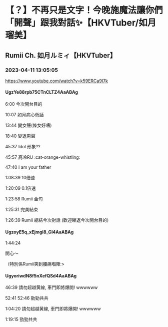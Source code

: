 # 【？】不再只是文字！今晚施魔法讓你們「開聲」跟我對話✨【HKVTuber/如月瑠美】

## Rumii Ch. 如月ルミィ【HKVTuber】

### 2023-04-11 13:05:05

https://www.youtube.com/watch?v=k59ERCa9I7k

#### UgzYe88rpb75CTnCLTZ4AaABAg

6:00 今次開台目的

10:07 如月病心低話

13:44 變女聲(條女好嘈)

18:40 變返男聲

45:37 Idol 形象??

45:57 高冷RU :cat-orange-whistling:

47:40 I am your father

1:08:39 10倍速

1:20:09 0.1倍速

1:23:58 Rumii 金句

1:25:31 完美結束

1:26:39 Rumii 總結今次對話 (歡迎睇返今次開台目的)



#### UgzoyE5q_xEjmgI8_Gl4AaABAg

1:44:24 

開心～

（特別係Rumii笑到腰痛嗰陣:>



#### UgyoriwdN8f5nXefQSd4AaABAg

46:39 請勿超越黄線, 車門即將爆開! wwwwww

52:41 52:46 勁勁共共

1:04:20 請勿超越黄線, 車門即將爆開! wwwwww

1:19:15 勁勁共共

